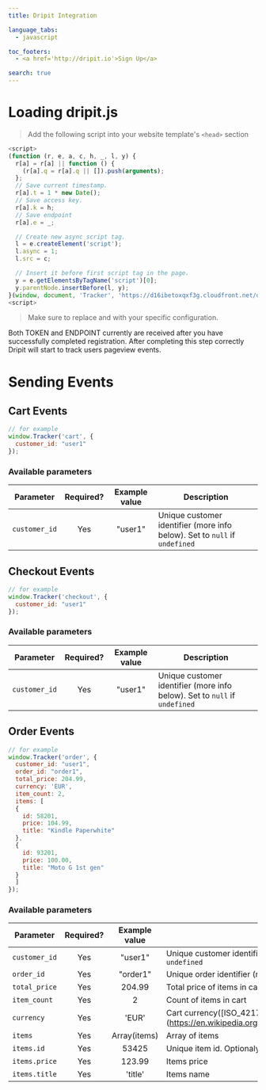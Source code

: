 ```yaml
---
title: Dripit Integration

language_tabs:
  - javascript

toc_footers:
  - <a href='http://dripit.io'>Sign Up</a>

search: true
---
```

# Loading dripit.js

> Add the following script into your website template's `<head>` section

```javascript
<script>
(function (r, e, a, c, h, _, l, y) {
  r[a] = r[a] || function () {
    (r[a].q = r[a].q || []).push(arguments);
  };
  // Save current timestamp.
  r[a].t = 1 * new Date();
  // Save access key.
  r[a].k = h;
  // Save endpoint
  r[a].e = _;

  // Create new async script tag.
  l = e.createElement('script');
  l.async = 1;
  l.src = c;

  // Insert it before first script tag in the page.
  y = e.getElementsByTagName('script')[0];
  y.parentNode.insertBefore(l, y);
}(window, document, 'Tracker', 'https://d16ibetoxqxf3g.cloudfront.net/dripit.js.gz', '<TOKEN>', '<ENDPOINT>'));
<script>
```

> Make sure to replace <TOKEN> and <ENDPOINT> with your specific configuration.

Both TOKEN and ENDPOINT currently are received after you have successfully completed registration. After completing this step correctly Dripit will start to track users pageview events.

# Sending Events

## Cart Events

```javascript
// for example
window.Tracker('cart', {
  customer_id: "user1"
});
```


### Available parameters

| Parameter     | Required?     | Example value  | Description |
| ------------- |:-------------:|:--------------:| ----------- |
| `customer_id` | Yes           | "user1"        | Unique customer identifier (more info below). Set to `null` if `undefined` |


## Checkout Events

```javascript
// for example
window.Tracker('checkout', {
  customer_id: "user1"
});
```


### Available parameters

| Parameter     | Required?     | Example value  | Description |
| ------------- |:-------------:|:--------------:| ----------- |
| `customer_id` | Yes           | "user1"        | Unique customer identifier (more info below). Set to `null` if `undefined` |

## Order Events

```javascript
// for example
window.Tracker('order', {
  customer_id: "user1",
  order_id: "order1",
  total_price: 204.99,
  currency: 'EUR',
  item_count: 2,
  items: [
  {
    id: 58201,
    price: 104.99,
    title: "Kindle Paperwhite"
  },
  {
    id: 93201,
    price: 100.00,
    title: "Moto G 1st gen"
  }
  ]
});
```


### Available parameters

| Parameter     | Required?     | Example value  | Description |
| ------------- |:-------------:|:--------------:| ----------- |
| `customer_id` | Yes           | "user1"        | Unique customer identifier (more info below). Set to `null` if `undefined` |
| `order_id`    | Yes           | "order1"       | Unique order identifier (more info below). |
| `total_price` | Yes           | 204.99         | Total price of items in cart |
| `item_count`  | Yes           | 2              | Count of items in cart |
| `currency  `  | Yes           | 'EUR'          | Cart currency([ISO_4217 (https://en.wikipedia.org/wiki/ISO_4217#Currency_numbers)) |
| `items`       | Yes           | Array(items)   | Array of items |
| `items.id`    | Yes           | 53425          | Unique item id. Optionaly set to `null`. |
| `items.price` | Yes           | 123.99         | Items price    |
| `items.title` | Yes           | 'title'        | Items name     |

